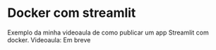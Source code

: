 # Docker com streamlit
Exemplo da minha videoaula de como publicar um app Streamlit com docker.
Videoaula: Em breve